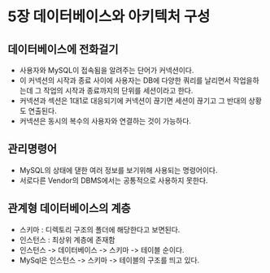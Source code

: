 # 5장 데이터베이스와 아키텍처 구성
## 데이터베이스에 전화걸기
- 사용자와 MySQL이 접속됨을 알려주는 단어가 커넥션이다.
- 이 커넥션의 시작과 종료 사이에 사용자는 DB에 다양한 쿼리를 날리면서 작업을하는데 그 작업의 시작과 종료까지의 단위를 세션이라고 한다.
- 커넥션과 섹션은 1대1로 대응되기에 커넥션이 끊기면 세션이 끊기고 그 반대의 상황도 연출된다.
- 커넥션은 동시의 복수의 사용자와 연결하는 것이 가능하다.

## 관리명령어
- MySQL의 상태에 댇한 여러 정보를 보기위해 사용되는 명령어이다.
- 서로다른 Vendor의 DBMS에서는 공통적으로 사용하지 못한다.

## 관계형 데이터베이스의 계층
- 스키마 : 디렉토리 구조의 폴더에 해당한다고 보면된다.
- 인스턴스 : 최상위 계층에 존재함
- 인스턴스 -\> 데이터베이스 -\> 스키마 -\> 테이블 순이다.
- MySql은 인스턴스 -\> 스키마 -\> 테이블의 구조를 띄고 있다.